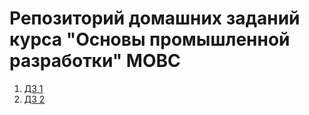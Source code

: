 # Репозиторий домашних заданий курса "Основы промышленной разработки" МОВС

1. [ДЗ 1](https://github.com/anomaliyamai/fundamentals_of_software_development/blob/main/hw_1/README.md)
2. [ДЗ 2](https://github.com/anomaliyamai/fundamentals_of_software_development/tree/main/hw_2)
